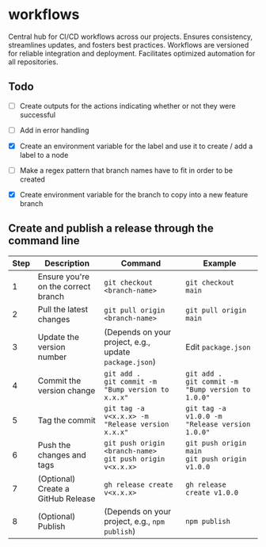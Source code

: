 # workflows
Central hub for CI/CD workflows across our projects. Ensures consistency, streamlines updates, and fosters best practices. Workflows are versioned for reliable integration and deployment. Facilitates optimized automation for all repositories.


## Todo
- [ ] Create outputs for the actions indicating whether or not they were successful
- [ ] Add in error handling
- [x] Create an environment variable for the label and use it to create / add a label to a node
- [ ] Make a regex pattern that branch names have to fit in order to be created
- [X] Create environment variable for the branch to copy into a new feature branch


## Create and publish a release through the command line
| Step | Description | Command | Example |
|------|-------------|---------|---------|
| 1 | Ensure you're on the correct branch | `git checkout <branch-name>` | `git checkout main` |
| 2 | Pull the latest changes | `git pull origin <branch-name>` | `git pull origin main` |
| 3 | Update the version number | (Depends on your project, e.g., update `package.json`) | Edit `package.json` |
| 4 | Commit the version change | `git add .`<br>`git commit -m "Bump version to x.x.x"` | `git add .`<br>`git commit -m "Bump version to 1.0.0"` |
| 5 | Tag the commit | `git tag -a v<x.x.x> -m "Release version x.x.x"` | `git tag -a v1.0.0 -m "Release version 1.0.0"` |
| 6 | Push the changes and tags | `git push origin <branch-name>`<br>`git push origin v<x.x.x>` | `git push origin main`<br>`git push origin v1.0.0` |
| 7 | (Optional) Create a GitHub Release | `gh release create v<x.x.x>` | `gh release create v1.0.0` |
| 8 | (Optional) Publish | (Depends on your project, e.g., `npm publish`) | `npm publish` |
